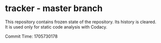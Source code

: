 # tracker - master branch

This repository contains frozen state of the repository.
Its history is cleared. It is used only for static code
analysis with Codacy.

Commit Time: 1705730178